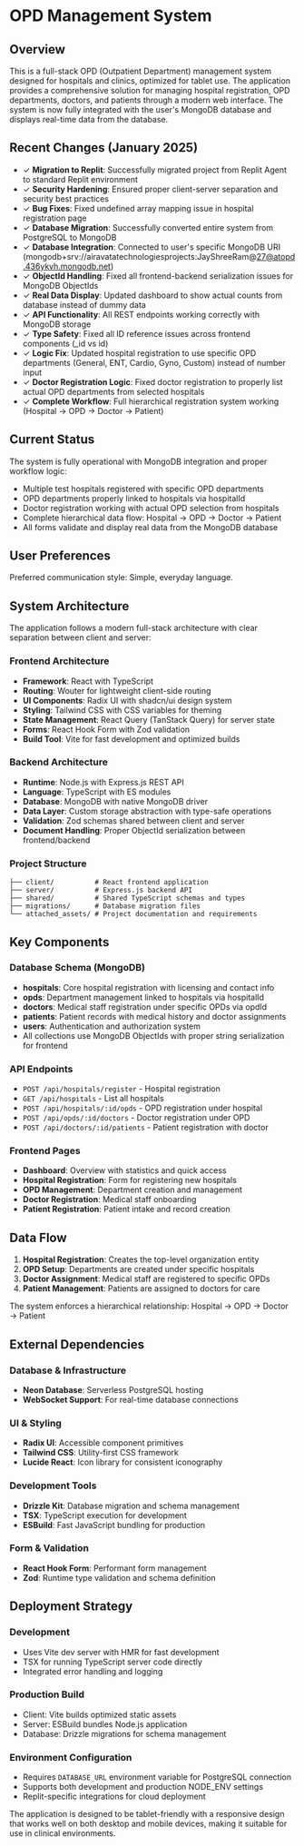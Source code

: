 # OPD Management System

## Overview

This is a full-stack OPD (Outpatient Department) management system designed for hospitals and clinics, optimized for tablet use. The application provides a comprehensive solution for managing hospital registration, OPD departments, doctors, and patients through a modern web interface. The system is now fully integrated with the user's MongoDB database and displays real-time data from the database.

## Recent Changes (January 2025)
- ✓ **Migration to Replit**: Successfully migrated project from Replit Agent to standard Replit environment
- ✓ **Security Hardening**: Ensured proper client-server separation and security best practices
- ✓ **Bug Fixes**: Fixed undefined array mapping issue in hospital registration page
- ✓ **Database Migration**: Successfully converted entire system from PostgreSQL to MongoDB
- ✓ **Database Integration**: Connected to user's specific MongoDB URI (mongodb+srv://airavatatechnologiesprojects:JayShreeRam@27@atopd.436ykvh.mongodb.net)  
- ✓ **ObjectId Handling**: Fixed all frontend-backend serialization issues for MongoDB ObjectIds
- ✓ **Real Data Display**: Updated dashboard to show actual counts from database instead of dummy data
- ✓ **API Functionality**: All REST endpoints working correctly with MongoDB storage
- ✓ **Type Safety**: Fixed all ID reference issues across frontend components (_id vs id)
- ✓ **Logic Fix**: Updated hospital registration to use specific OPD departments (General, ENT, Cardio, Gyno, Custom) instead of number input
- ✓ **Doctor Registration Logic**: Fixed doctor registration to properly list actual OPD departments from selected hospitals
- ✓ **Complete Workflow**: Full hierarchical registration system working (Hospital → OPD → Doctor → Patient)

## Current Status
The system is fully operational with MongoDB integration and proper workflow logic:
- Multiple test hospitals registered with specific OPD departments
- OPD departments properly linked to hospitals via hospitalId 
- Doctor registration working with actual OPD selection from hospitals
- Complete hierarchical data flow: Hospital → OPD → Doctor → Patient
- All forms validate and display real data from the MongoDB database

## User Preferences

Preferred communication style: Simple, everyday language.

## System Architecture

The application follows a modern full-stack architecture with clear separation between client and server:

### Frontend Architecture
- **Framework**: React with TypeScript
- **Routing**: Wouter for lightweight client-side routing
- **UI Components**: Radix UI with shadcn/ui design system
- **Styling**: Tailwind CSS with CSS variables for theming
- **State Management**: React Query (TanStack Query) for server state
- **Forms**: React Hook Form with Zod validation
- **Build Tool**: Vite for fast development and optimized builds

### Backend Architecture
- **Runtime**: Node.js with Express.js REST API
- **Language**: TypeScript with ES modules
- **Database**: MongoDB with native MongoDB driver
- **Data Layer**: Custom storage abstraction with type-safe operations
- **Validation**: Zod schemas shared between client and server
- **Document Handling**: Proper ObjectId serialization between frontend/backend

### Project Structure
```
├── client/          # React frontend application
├── server/          # Express.js backend API
├── shared/          # Shared TypeScript schemas and types
├── migrations/      # Database migration files
└── attached_assets/ # Project documentation and requirements
```

## Key Components

### Database Schema (MongoDB)
- **hospitals**: Core hospital registration with licensing and contact info
- **opds**: Department management linked to hospitals via hospitalId
- **doctors**: Medical staff registration under specific OPDs via opdId  
- **patients**: Patient records with medical history and doctor assignments
- **users**: Authentication and authorization system
- All collections use MongoDB ObjectIds with proper string serialization for frontend

### API Endpoints
- `POST /api/hospitals/register` - Hospital registration
- `GET /api/hospitals` - List all hospitals
- `POST /api/hospitals/:id/opds` - OPD registration under hospital
- `POST /api/opds/:id/doctors` - Doctor registration under OPD
- `POST /api/doctors/:id/patients` - Patient registration with doctor

### Frontend Pages
- **Dashboard**: Overview with statistics and quick access
- **Hospital Registration**: Form for registering new hospitals
- **OPD Management**: Department creation and management
- **Doctor Registration**: Medical staff onboarding
- **Patient Registration**: Patient intake and record creation

## Data Flow

1. **Hospital Registration**: Creates the top-level organization entity
2. **OPD Setup**: Departments are created under specific hospitals
3. **Doctor Assignment**: Medical staff are registered to specific OPDs
4. **Patient Management**: Patients are assigned to doctors for care

The system enforces a hierarchical relationship: Hospital → OPD → Doctor → Patient

## External Dependencies

### Database & Infrastructure
- **Neon Database**: Serverless PostgreSQL hosting
- **WebSocket Support**: For real-time database connections

### UI & Styling
- **Radix UI**: Accessible component primitives
- **Tailwind CSS**: Utility-first CSS framework
- **Lucide React**: Icon library for consistent iconography

### Development Tools
- **Drizzle Kit**: Database migration and schema management
- **TSX**: TypeScript execution for development
- **ESBuild**: Fast JavaScript bundling for production

### Form & Validation
- **React Hook Form**: Performant form management
- **Zod**: Runtime type validation and schema definition

## Deployment Strategy

### Development
- Uses Vite dev server with HMR for fast development
- TSX for running TypeScript server code directly
- Integrated error handling and logging

### Production Build
- Client: Vite builds optimized static assets
- Server: ESBuild bundles Node.js application
- Database: Drizzle migrations for schema management

### Environment Configuration
- Requires `DATABASE_URL` environment variable for PostgreSQL connection
- Supports both development and production NODE_ENV settings
- Replit-specific integrations for cloud deployment

The application is designed to be tablet-friendly with a responsive design that works well on both desktop and mobile devices, making it suitable for use in clinical environments.
